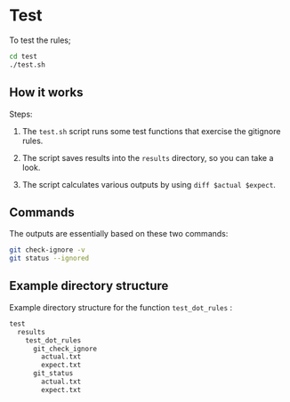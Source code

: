 # Test

To test the rules;

```sh
cd test
./test.sh
```

## How it works

Steps:

1. The `test.sh` script runs some test functions that exercise the gitignore rules.

2. The script saves results into the `results` directory, so you can take a look.

3. The script calculates various outputs by using `diff $actual $expect`.

## Commands

The outputs are essentially based on these two commands:

```sh
git check-ignore -v
git status --ignored
```

## Example directory structure

Example directory structure for the function `test_dot_rules` :

```txt
test
  results
    test_dot_rules
      git_check_ignore
        actual.txt
        expect.txt
      git_status
        actual.txt
        expect.txt
```
